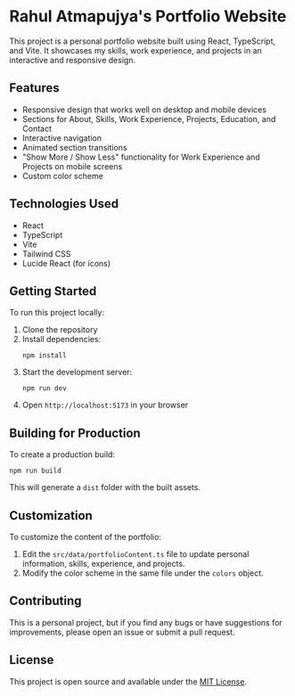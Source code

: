 # Rahul Atmapujya's Portfolio Website

This project is a personal portfolio website built using React, TypeScript, and Vite. It showcases my skills, work experience, and projects in an interactive and responsive design.

## Features

- Responsive design that works well on desktop and mobile devices
- Sections for About, Skills, Work Experience, Projects, Education, and Contact
- Interactive navigation
- Animated section transitions
- "Show More / Show Less" functionality for Work Experience and Projects on mobile screens
- Custom color scheme

## Technologies Used

- React
- TypeScript
- Vite
- Tailwind CSS
- Lucide React (for icons)

## Getting Started

To run this project locally:

1. Clone the repository
2. Install dependencies:
   ```
   npm install
   ```
3. Start the development server:
   ```
   npm run dev
   ```
4. Open `http://localhost:5173` in your browser

## Building for Production

To create a production build:

```
npm run build
```

This will generate a `dist` folder with the built assets.

## Customization

To customize the content of the portfolio:

1. Edit the `src/data/portfolioContent.ts` file to update personal information, skills, experience, and projects.
2. Modify the color scheme in the same file under the `colors` object.

## Contributing

This is a personal project, but if you find any bugs or have suggestions for improvements, please open an issue or submit a pull request.

## License

This project is open source and available under the [MIT License](LICENSE).
